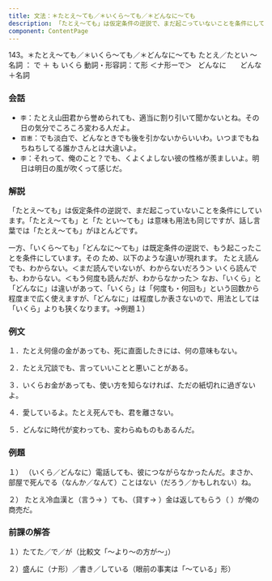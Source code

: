 ```yaml
---
title: 文法：＊たとえ～ても／＊いくら～ても／＊どんなに～ても
description: 「たとえ～ても」は仮定条件の逆説で、まだ起こっていないことを条件にしています。「たとえ～ても」と「た とい～ても」は意味も用法も同じですが、話し言葉では「たとえ～ても」がほとんどです。
component: ContentPage
---
```



143。＊たとえ～ても／＊いくら～ても／＊どんなに～ても
たとえ／たとい ～ 名詞 ： で ＋ も
いくら 動詞・形容詞：て形 ＜ナ形ーで＞  
どんなに      
どんな＋名詞      
### 会話
- `李`：たとえ山田君から誉められても、適当に割り引いて聞かないとね。その日の気分でころころ変わる人だよ。
- `百恵`：でも淡白で、どんなときでも後を引かないからいいわ。いつまでもねちねちしてる誰かさんとは大違いよ。
- `李`：それって、俺のこと？でも、くよくよしない彼の性格が羨ましいよ。明日は明日の風が吹くって感じだ。
### 解説
「たとえ～ても」は仮定条件の逆説で、まだ起こっていないことを条件にしています。「たとえ～ても」と「た とい～ても」は意味も用法も同じですが、話し言葉では「たとえ～ても」がほとんどです。

一方、「いくら～ても」「どんなに～ても」は既定条件の逆説で、もう起こったことを条件にしています。その ため、以下のような違いが現れます。
たとえ読んでも、わからない。＜まだ読んでいないが、わからないだろう＞ いくら読んでも、わからない。＜もう何度も読んだが、わからなかった＞ なお、「いくら」と「どんなに」は違いがあって、「いくら」は「何度も・何回も」という回数から程度まで広く使えますが、「どんなに」は程度しか表さないので、用法としては「いくら」よりも狭くなります。→例題１）
### 例文
１．たとえ何億の金があっても、死に直面したきには、何の意味もない。

２．たとえ冗談でも、言っていいことと悪いことがある。

３．いくらお金があっても、使い方を知らなければ、ただの紙切れに過ぎないよ。

４．愛しているよ。たとえ死んでも、君を離さない。

５．どんなに時代が変わっても、変わらぬものもあるんだ。
### 例題
１） （いくら／どんなに）電話しても、彼につながらなかったんだ。まさか、部屋で死んでる（なんか／なんて）ことはない（だろう／かもしれない）ね。  

２） たとえ冷血漢と（言う→ ）ても、（貸す→ ）金は返してもらう（ ）が俺の商売だ。
### 前課の解答
１）たてた／で／が（比較文「～より～の方が～」）

２）盛んに（ナ形）／書き／している（眼前の事実は「～ている」形）
